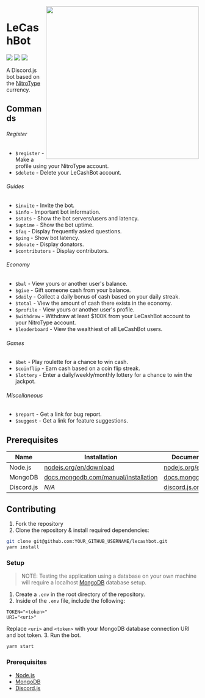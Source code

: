 <img align="right" width="400" src="https://cdn.discordapp.com/attachments/689241653516435495/726905204351696946/lecashbot.png" />
<h1>LeCashBot</h1>
<p>
  <img src="https://img.shields.io/discord/689241652916912138?style=flat">
  <img src="https://github.com/TheTypingMatch/lecashbot/workflows/Build/badge.svg">
  <img src="https://github.com/TheTypingMatch/lecashbot/workflows/Test/badge.svg">
</p>
<p>
  A Discord.js bot based on the <a href="https://www.nitrotype.com/">NitroType</a> currency.
</p>

## Commands

###### Register
- `$register` - Make a profile using your NitroType account.
- `$delete` - Delete your LeCashBot account.

###### Guides
- `$invite` - Invite the bot.
- `$info` - Important bot information.
- `$stats` - Show the bot servers/users and latency.
- `$uptime`  - Show the bot uptime.
- `$faq`  - Display frequently asked questions.
- `$ping`  - Show bot latency.
- `$donate`  - Display donators.
- `$contributors`  - Display contributors.

###### Economy
- `$bal` - View yours or another user's balance.
- `$give` - Gift someone cash from your balance.
- `$daily`  - Collect a daily bonus of cash based on your daily streak.
- `$total`  - View the amount of cash there exists in the economy.
- `$profile` - View yours or another user's profile.
- `$withdraw` - Withdraw at least $100K from your LeCashBot account to your NitroType account.
- `$leaderboard`  - View the wealthiest of all LeCashBot users.

###### Games
- `$bet` - Play roulette for a chance to win cash.
- `$coinflip`  - Earn cash based on a coin flip streak.
- `$lottery` - Enter a daily/weekly/monthly lottery for a chance to win the jackpot.

###### Miscellaneous
- `$report` - Get a link for bug report.
- `$suggest` - Get a link for feature suggestions.

## Prerequisites
| Name | Installation | Documentation |
| --- | --- | --- |
| Node.js | [nodejs.org/en/download](https://nodejs.org/en/download/) | [nodejs.org/en/docs](https://nodejs.org/en/docs/) |
| MongoDB | [docs.mongodb.com/manual/installation](https://docs.mongodb.com/manual/installation/) | [docs.mongodb.com](https://docs.mongodb.com/) |
| Discord.js | *N/A* | [discord.js.org/#/docs](https://discord.js.org/#/docs/main/master/general/Welcome) |

## Contributing
1. Fork the repository
2. Clone the repository & install required dependencies:
```bash
git clone git@github.com:YOUR_GITHUB_USERNAME/lecashbot.git
yarn install
```

### Setup
> NOTE: Testing the application using a database on your own machine will require a localhost [MongoDB](https://www.mongodb.com/cloud/atlas) database setup.

1. Create a `.env` in the root directory of the repository.
2. Inside of the `.env` file, include the following:
```
TOKEN="<token>"
URI="<uri>"
```
Replace `<uri>` and `<token>` with your MongoDB database connection URI and bot token.
3. Run the bot.
```bash
yarn start
```

### Prerequisites
- [Node.js](https://nodejs.org/en/)
- [MongoDB](https://www.mongodb.com/)
- [Discord.js](https://discord.js.org/#/)
